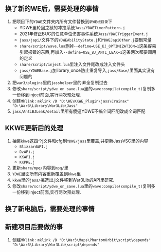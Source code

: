 ## 换了新的WE后，需要处理的事情

1. 把项目下的`YDWE`文件夹内所有文件替换到`新WE根目录`下
    * YDWE里轮回之狱的冲撞系统`Jass/YDWETimerPattern.j`
    * 2021年修正BUG的任意单位伤害事件系统`Jass/YDWETriggerEvent.j`
    * `jass/japi/`文件下的`YDWEAbilityState.j`和`YDWEJapiOther.j`要删常量
    * `share/script/wave.lua`删掉`--define=USE_BJ_OPTIMIZATION=1`这条容易引起报错的东西,再加入`--define=USE_BJ_ANTI_LEAK=1`这条两次都要调用的定义
    * `share/script/inject.lua`里注入文件尾改成注入文件头
    * `jass/YDWEBase.j`加library_once防止重复导入,`jass/Base/`里面其实没有问题的
2. 把`war3/plugins`里的`jasshelper`里的dll全复制过去
3. 修改`share/script/ydwe_on_save.lua`里的`wave:compile(compile_t)`复制多一份移到inject前面,实行两次预处理.
4. 创建`Mklink` : `mklink /D "D:\WE\KKWE_Plugin\jass\Crainax" "D:\War3\Library\War3Lib\Jass"`
5. `jass/AntiBJLeak/detail`里所有傻逼YDWE不搞全词匹配改成全词匹配

## KKWE更新后的处理

1. 抽离`kkwe`这四个j文件和cfg到`YDWE/jass`里覆盖,并更新JassVSC里的内容
    * `BlizzardAPI.j`
    * `DzAPi.j`
    * `KKAPI.j`
    * `KKPRE.j`
2. 更新`share/mpq/`内容到`mpq/`里
3. `YDWE`里面所有内容重新覆盖到`kkwe`里
4. `kkwe`里的`jass/`挑选出.j文件移到War3Lib的API里研究.
5. 修改`share/script/ydwe_on_save.lua`里的`wave:compile(compile_t)`复制多一份移到inject前面,实行两次预处理.



## 换了新电脑后，需要处理的事情


## 新建项目后要做的事
1. 创建`Mklink` : `mklink /D "D:\War3\Maps\PhantomOrbit\script\depends" "D:\War3\Library\War3Lib\script\depends" `